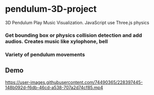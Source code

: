 # pendulum-3D-project
3D Pendulum Play Music Visualization. JavaScript use Three.js physics

### Get bounding box or physics collision detection and add audios. Creates music like xylophone, bell
### Variety of pendulum movements

## Demo
https://user-images.githubusercontent.com/74490365/228397445-148b092d-f6db-46cd-a538-707a2d74cf85.mp4

